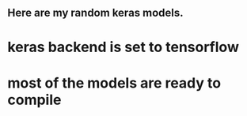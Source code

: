 ## Here are my random keras models.


# keras backend is set to tensorflow
# most of the models are ready to compile
